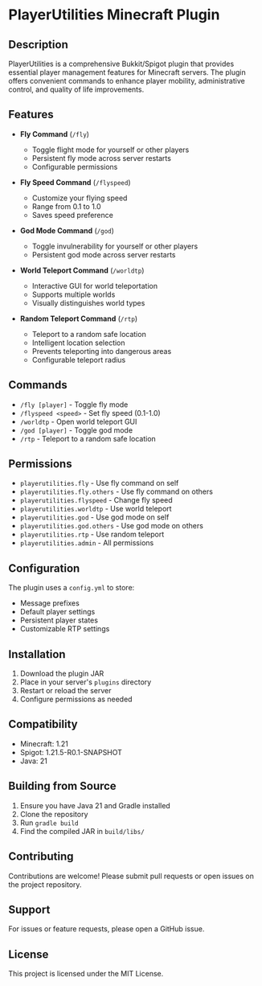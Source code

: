 # PlayerUtilities Minecraft Plugin

## Description
PlayerUtilities is a comprehensive Bukkit/Spigot plugin that provides essential player management features for Minecraft servers. The plugin offers convenient commands to enhance player mobility, administrative control, and quality of life improvements.

## Features
- **Fly Command** (`/fly`)
  - Toggle flight mode for yourself or other players
  - Persistent fly mode across server restarts
  - Configurable permissions

- **Fly Speed Command** (`/flyspeed`)
  - Customize your flying speed
  - Range from 0.1 to 1.0
  - Saves speed preference

- **God Mode Command** (`/god`)
  - Toggle invulnerability for yourself or other players
  - Persistent god mode across server restarts

- **World Teleport Command** (`/worldtp`)
  - Interactive GUI for world teleportation
  - Supports multiple worlds
  - Visually distinguishes world types

- **Random Teleport Command** (`/rtp`)
  - Teleport to a random safe location
  - Intelligent location selection
  - Prevents teleporting into dangerous areas
  - Configurable teleport radius

## Commands
- `/fly [player]` - Toggle fly mode
- `/flyspeed <speed>` - Set fly speed (0.1-1.0)
- `/worldtp` - Open world teleport GUI
- `/god [player]` - Toggle god mode
- `/rtp` - Teleport to a random safe location

## Permissions
- `playerutilities.fly` - Use fly command on self
- `playerutilities.fly.others` - Use fly command on others
- `playerutilities.flyspeed` - Change fly speed
- `playerutilities.worldtp` - Use world teleport
- `playerutilities.god` - Use god mode on self
- `playerutilities.god.others` - Use god mode on others
- `playerutilities.rtp` - Use random teleport
- `playerutilities.admin` - All permissions

## Configuration
The plugin uses a `config.yml` to store:
- Message prefixes
- Default player settings
- Persistent player states
- Customizable RTP settings

## Installation
1. Download the plugin JAR
2. Place in your server's `plugins` directory
3. Restart or reload the server
4. Configure permissions as needed

## Compatibility
- Minecraft: 1.21
- Spigot: 1.21.5-R0.1-SNAPSHOT
- Java: 21

## Building from Source
1. Ensure you have Java 21 and Gradle installed
2. Clone the repository
3. Run `gradle build`
4. Find the compiled JAR in `build/libs/`

## Contributing
Contributions are welcome! Please submit pull requests or open issues on the project repository.

## Support
For issues or feature requests, please open a GitHub issue.

## License
This project is licensed under the MIT License.
